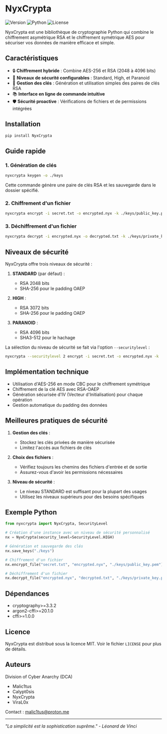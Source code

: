 # NyxCrypta

![Version](https://img.shields.io/badge/version-1.0.2-blue.svg)
![Python](https://img.shields.io/badge/python-3.10%2B-green.svg)
![License](https://img.shields.io/badge/license-MIT-orange.svg)

NyxCrypta est une bibliothèque de cryptographie Python qui combine le chiffrement asymétrique RSA et le chiffrement symétrique AES pour sécuriser vos données de manière efficace et simple.

## Caractéristiques

- 🔒 **Chiffrement hybride** : Combine AES-256 et RSA (2048 à 4096 bits)
- 🎯 **Niveaux de sécurité configurables** : Standard, High, et Paranoid
- 🔑 **Gestion des clés** : Génération et utilisation simples des paires de clés RSA
- 📚 **Interface en ligne de commande intuitive**
- 🛡️ **Sécurité proactive** : Vérifications de fichiers et de permissions intégrées

## Installation

```bash
pip install NyxCrypta
```

## Guide rapide

### 1. Génération de clés

```bash
nyxcrypta keygen -o ./keys
```
Cette commande génère une paire de clés RSA et les sauvegarde dans le dossier spécifié.

### 2. Chiffrement d'un fichier

```bash
nyxcrypta encrypt -i secret.txt -o encrypted.nyx -k ./keys/public_key.pem
```

### 3. Déchiffrement d'un fichier

```bash
nyxcrypta decrypt -i encrypted.nyx -o decrypted.txt -k ./keys/private_key.pem
```

## Niveaux de sécurité

NyxCrypta offre trois niveaux de sécurité :

1. **STANDARD** (par défaut) : 
   - RSA 2048 bits
   - SHA-256 pour le padding OAEP

2. **HIGH** :
   - RSA 3072 bits
   - SHA-256 pour le padding OAEP

3. **PARANOID** :
   - RSA 4096 bits
   - SHA3-512 pour le hachage

La sélection du niveau de sécurité se fait via l'option `--securitylevel` :
```bash
nyxcrypta --securitylevel 2 encrypt -i secret.txt -o encrypted.nyx -k ./keys/public_key.pem
```

## Implémentation technique

- Utilisation d'AES-256 en mode CBC pour le chiffrement symétrique
- Chiffrement de la clé AES avec RSA-OAEP
- Génération sécurisée d'IV (Vecteur d'Initialisation) pour chaque opération
- Gestion automatique du padding des données

## Meilleures pratiques de sécurité

1. **Gestion des clés** : 
   - Stockez les clés privées de manière sécurisée
   - Limitez l'accès aux fichiers de clés

2. **Choix des fichiers** :
   - Vérifiez toujours les chemins des fichiers d'entrée et de sortie
   - Assurez-vous d'avoir les permissions nécessaires

3. **Niveau de sécurité** :
   - Le niveau STANDARD est suffisant pour la plupart des usages
   - Utilisez les niveaux supérieurs pour des besoins spécifiques

## Exemple Python

```python
from nyxcrypta import NyxCrypta, SecurityLevel

# Création d'une instance avec un niveau de sécurité personnalisé
nx = NyxCrypta(security_level=SecurityLevel.HIGH)

# Génération et sauvegarde des clés
nx.save_keys("./keys")

# Chiffrement d'un fichier
nx.encrypt_file("secret.txt", "encrypted.nyx", "./keys/public_key.pem")

# Déchiffrement d'un fichier
nx.decrypt_file("encrypted.nyx", "decrypted.txt", "./keys/private_key.pem")
```

## Dépendances

- cryptography>=3.3.2
- argon2-cffi>=20.1.0
- cffi>=1.0.0

## Licence

NyxCrypta est distribué sous la licence MIT. Voir le fichier `LICENSE` pour plus de détails.

## Auteurs

Division of Cyber Anarchy (DCA)
- Malic1tus
- Calypt0sis
- NyxCrypta
- ViraL0x

Contact : malic1tus@proton.me

---

*"La simplicité est la sophistication suprême." - Léonard de Vinci*